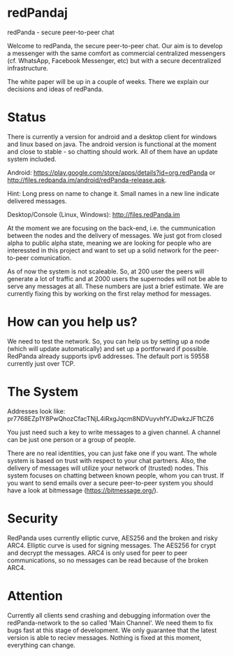 redPandaj
=========

redPanda - secure peer-to-peer chat


Welcome to redPanda, the secure peer-to-peer chat. Our aim is to develop a messenger with the same comfort as commercial centralized messengers (cf. WhatsApp, Facebook Messenger, etc) but with a secure decentralized infrastructure.

The white paper will be up in a couple of weeks. There we explain our decisions and ideas of redPanda.

Status
=========

There is currently a version for android and a desktop client for windows and linux based on java. The android version is functional at the moment and close to stable - so chatting should work. All of them have an update system included.

Android: https://play.google.com/store/apps/details?id=org.redPanda
or http://files.redpanda.im/android/redPanda-release.apk.

Hint: Long press on name to change it. Small names in a new line indicate delivered messages.


Desktop/Console (Linux, Windows): http://files.redPanda.im

At the moment we are focusing on the back-end, i.e. the cummunication between the nodes and the delivery of messages.
We just got from closed alpha to public alpha state, meaning we are looking for people who are interessted in this project and want to set up a solid network for the peer-to-peer comunication.

As of now the system is not scaleable. So, at 200 user the peers will generate a lot of traffic and at 2000 users the supernodes will not be able to serve any messages at all. These numbers are just a brief estimate.
We are currently fixing this by working on the first relay method for messages.



How can you help us?
=========
We need to test the network. So, you can help us by setting up a node (which will update automatically) and set up a portforward if possible. RedPanda already supports ipv6 addresses. The default port is 59558 currently just over TCP.

The System
=========
Addresses look like: pr7768EZp1Y8PwQhozCfacTNjL4iRxgJqcm8NDVuyvhfYJDwkzJFTtCZ6

You just need such a key to write messages to a given channel. A channel can be just one person or a group of people.

There are no real identities, you can just fake one if you want. The whole system is based on trust with respect to your chat partners. Also, the delivery of messages will utilize your network of (trusted) nodes.
This system focuses on chatting between known people, whom you can trust. If you want to send emails over a secure peer-to-peer system you should have a look at bitmessage (https://bitmessage.org/).

Security
=========

RedPanda uses currently elliptic curve, AES256 and the broken and risky ARC4. Elliptic curve is used for signing messages. The AES256 for crypt and decrypt the messages. ARC4 is only used for peer to peer communications, so no messages can be read because of the broken ARC4.


Attention
=========
Currently all clients send crashing and debugging information over the redPanda-network to the so called 'Main Channel'. We need them to fix bugs fast at this stage of development.
We only guarantee that the latest version is able to reciev messages.
Nothing is fixed at this moment, everything can change.
